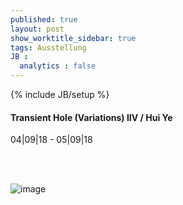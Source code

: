 ```yaml
---
published: true
layout: post
show_worktitle_sidebar: true
tags: Ausstellung
JB :
  analytics : false
---
```


{% include JB/setup %}




<p>
<h4>Transient Hole (Variations) IIV / Hui Ye</h4>
04|09|18 - 05|09|18 


<br /><br />
</p><p>
<img src="{{ site.url }}/images/hui_ye_transient_hole.jpg.jpg" alt="image">
</p>